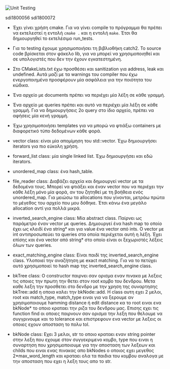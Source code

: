 ![Unit Testing](https://github.com/smackflad/ProjectJJ1/actions/workflows/cmake.yml/badge.svg)

sdi1800056 sdi1800072

* Έχει γίνει χρήση cmake. Για να γίνει compile το πρόγραμμα θα πρέπει να εκτελεστεί η
  εντολή `cmake .` και η εντολή `make`. Έτσι θα δημιουργηθεί το εκτελέσιμο run_tests.

* Για το testing έχουμε χρησιμοποιήσει τη βιβλιοθήκη catch2. To source code βρίσκεται στον φάκελο
  lib, για να μπορεί να χρησιμοποιηθεί και σε υπολογιστές που δεν την έχουν εγκατεστημένη.

* Στο CMakeLists.txt έχω προσθέσει και sanitization για address, leak και undefined. Αυτά μαζί με τα
  warnings του compiler που έχω ενεργοποιημένα προσφέρουν μία ασφάλεια για την ποιότητα του κώδικα.

* Ένα αρχείο με documents πρέπει να περιέχει μία λέξη σε κάθε γραμμή.

* Ένα αρχείο με queries πρέπει και αυτό να περιέχει μία λέξη σε κάθε γραμμή. Για να δημιουργήσεις 2o
  query στο ίδιο αρχείο, πρέπει να αφήσεις μία κενή γραμμή.

* Έχω χρησιμοποιήσει templates για να μπορώ να φτιάξω containers με διαφορετικό τύπο δεδομένων κάθε
  φορά.

* vector class: είναι μία απομίμηση του std::vector. Έχω δημιουργήσει iterators για πιο εύκολη
  χρήση.

* forward_list class: μία single linked list. Έχω δημιουργήσει και εδώ iterators.

* unordered_map class: ένα hash_table.

* file_reader class:
  Διαβάζει αρχεία και δημιουργεί vector με τα δεδομένα τους. Μπορεί να φτιάξει και έναν vector που
  να περιέχει την κάθε λέξη μόνο μία φορά, αν του ζητηθεί με τη βοήθεια ενός unordered_map. Για
  μειώσω τα allocations που γίνονται, μετράω πρώτα το μέγεθος του αρχείο που μου δόθηκε. Έτσι κάνω
  ένα μεγάλο allocation αντί για πολλά μικρά.

* inverted_search_engine class:
  Μία abstract class. Παίρνει ως παράμετρο έναν vector με queries. Δημιουργεί ένα hash map το οποίο
  έχει ως κλειδί ένα string* και για value ένα vector από ints. Ο vector με int αντιπροσωπεύει τα
  queries στα οποία περιέχεται αυτή η λέξη. Έχει επίσης και ένα vector από string* στο οποίο είναι
  οι ξεχωριστές λέξεις όλων των queries.

* exact_matching_engine class:
  Είναι παιδί της inverted_search_engine class. Υλοποιεί την αναζήτηση με exact matching. Για να το
  πετύχει αυτό χρησιμοποιεί το hash map της inverted_search_engine class.

* bkTree class:
  Ο constructor παιρνει σαν ορισμα εναν πινακα με λεξεις τις οποιες την πρωτη την θετει στον root κομβο του δενδρου. Μετα καθε λεξη την προσθετει στο δενδρο με την χρηση της συναρτησης bkTree::add η οποια καλει την bkNode::add. Η class αυτη εχει 2 μελοι, root και match_type, match_type ειναι για να ξερουμε αν χρησιμοποιουμε hamming distance ή edit distance κα το root ειναι ενα bkNode* το οποιο κραταει την ριζα του δενδρου μας.
  Επισης εχει τις function find οι οποιες παιρνουν σαν ορισμα την λεξη που θελουμε να συγγρινουμε και το tolerance και επιστρεφουν ενα vector με λεξεις οι οποιες εχουν αποσταση το πολυ tol.

* bkNode class:
  Εχει 3 μελοι, str το οποιο κραταει εναν string pointer στην λεξη που εχουμε στον συγγεκριμενο κομβο, type που ειναι η συναρτηση που χρησιμοποιουμε για την αποσταση των λεξεων και childs που ειναι ενας πινακας απο bkNodes ο οποιος εχει μεγεθος 2*max_word_length και κραταει ολα τα παιδια του κομβου αναλογα με την αποσταση που εχει η λεξη τους απο το str.
